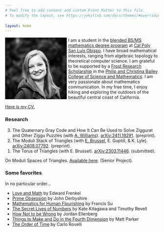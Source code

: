 ```yaml
---
# Feel free to add content and custom Front Matter to this file.
# To modify the layout, see https://jekyllrb.com/docs/themes/#overriding-theme-defaults

layout: home
---
```

<img width="40%" style="float: left; margin-right: 1%;" src="/assets/headshot.jpg"/>

I am a student in the [blended BS/MS mathematics degree program](https://math.calpoly.edu/degree-blended) at [Cal Poly San Luis Obispo](https://www.calpoly.edu/). I have broad mathematical interests, ranging from algebraic topology to theoretical computer science. I am grateful to be supported by a [Frost Research Scholarship](https://cosam.calpoly.edu/prospective-students/frost-fund/frost-scholarship) in the [Philip and Christina Bailey College of Science and Mathematics](https://cosam.calpoly.edu/). I am very passionate about mathematics communication. In my free time, I enjoy hiking and exploring the outdoors of the beautiful central coast of California.

[Here is my CV.](/assets/mgoertz-cv.pdf)

### Research

<ol reversed>
    <li>The Quaternary Gray Code and How It Can Be Used to Solve Ziggurat and Other Ziggu Puzzles (with <a target="_blank" href="https://sites.google.com/williams.edu/aaron">A. Williams</a>). <a target="_blank" href="http://arxiv.org/abs/2411.19291">arXiv:2411.19291</a>. (preprint).</li>
    <li>The Moduli Stack of Triangles (with <a target="_blank" href="https://math.calpoly.edu/eric-brussel">E. Brussel</a>, E. Guptill, & K. Lyle). <a target="_blank" href="http://arxiv.org/abs/2408.07792">arXiv:2408.07792</a>. (preprint).</li>
	<li>The Torus of Triangles (with E. Brussel). <a target="_blank" href="http://arxiv.org/abs/2303.11446">arXiv:2303.11446</a>. (submitted).</li>
</ol>

On Moduli Spaces of Triangles. <a target="_blank" href="assets\mg-senior-project.pdf">Available here</a>. (Senior Project).


### Some favorites

In no particular order...

- [Love and Math](https://www.edwardfrenkel.com/lovemath/) by Edward Frenkel
- [Prime Obsession](https://www.penguinrandomhouse.com/books/293510/prime-obsession-by-john-derbyshire/) by John Derbyshire
- [Mathematics for Human Flourishing](https://www.francissu.com/flourishing) by Francis Su
- [The Secret Lives of Numbers](https://www.harperacademic.com/book/9780063206052/the-secret-lives-of-numbers/) by Kate Kitagawa and Timothy Revell
- [How Not to be Wrong](https://www.jordanellenberg.com/book/how-not-to-be-wrong/) by Jordan Ellenberg
- [Things to Make and Do in the Fourth Dimension](https://makeanddo4d.com/) by Matt Parker
- [The Order of Time](https://www.penguinrandomhouse.com/books/551483/the-order-of-time-by-carlo-rovelli/) by Carlo Rovelli
